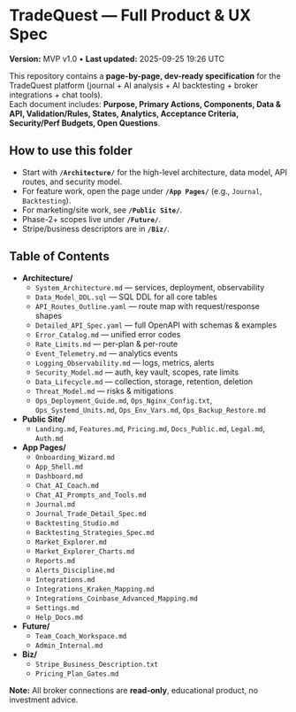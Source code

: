 # TradeQuest — Full Product & UX Spec
**Version:** MVP v1.0 • **Last updated:** 2025-09-25 19:26 UTC

This repository contains a **page-by-page, dev-ready specification** for the TradeQuest platform (journal + AI analysis + AI backtesting + broker integrations + chat tools).  
Each document includes: **Purpose, Primary Actions, Components, Data & API, Validation/Rules, States, Analytics, Acceptance Criteria, Security/Perf Budgets, Open Questions**.

## How to use this folder
- Start with **`/Architecture/`** for the high-level architecture, data model, API routes, and security model.
- For feature work, open the page under **`/App Pages/`** (e.g., `Journal`, `Backtesting`).
- For marketing/site work, see **`/Public Site/`**.
- Phase-2+ scopes live under **`/Future/`**.
- Stripe/business descriptors are in **`/Biz/`**.

## Table of Contents
- **Architecture/**
  - `System_Architecture.md` — services, deployment, observability
  - `Data_Model_DDL.sql` — SQL DDL for all core tables
  - `API_Routes_Outline.yaml` — route map with request/response shapes
  - `Detailed_API_Spec.yaml` — full OpenAPI with schemas & examples
  - `Error_Catalog.md` — unified error codes
  - `Rate_Limits.md` — per-plan & per-route
  - `Event_Telemetry.md` — analytics events
  - `Logging_Observability.md` — logs, metrics, alerts
  - `Security_Model.md` — auth, key vault, scopes, rate limits
  - `Data_Lifecycle.md` — collection, storage, retention, deletion
  - `Threat_Model.md` — risks & mitigations
  - `Ops_Deployment_Guide.md`, `Ops_Nginx_Config.txt`, `Ops_Systemd_Units.md`, `Ops_Env_Vars.md`, `Ops_Backup_Restore.md`
- **Public Site/**
  - `Landing.md`, `Features.md`, `Pricing.md`, `Docs_Public.md`, `Legal.md`, `Auth.md`
- **App Pages/**
  - `Onboarding_Wizard.md`
  - `App_Shell.md`
  - `Dashboard.md`
  - `Chat_AI_Coach.md`
  - `Chat_AI_Prompts_and_Tools.md`
  - `Journal.md`
  - `Journal_Trade_Detail_Spec.md`
  - `Backtesting_Studio.md`
  - `Backtesting_Strategies_Spec.md`
  - `Market_Explorer.md`
  - `Market_Explorer_Charts.md`
  - `Reports.md`
  - `Alerts_Discipline.md`
  - `Integrations.md`
  - `Integrations_Kraken_Mapping.md`
  - `Integrations_Coinbase_Advanced_Mapping.md`
  - `Settings.md`
  - `Help_Docs.md`
- **Future/**
  - `Team_Coach_Workspace.md`
  - `Admin_Internal.md`
- **Biz/**
  - `Stripe_Business_Description.txt`
  - `Pricing_Plan_Gates.md`

**Note:** All broker connections are **read-only**, educational product, no investment advice.
